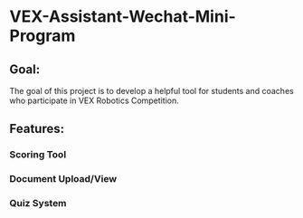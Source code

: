 # VEX-Assistant-Wechat-Mini-Program
## Goal:
The goal of this project is to develop a helpful tool for students and coaches who participate in VEX Robotics Competition.  
## Features:
### Scoring Tool
### Document Upload/View
### Quiz System
